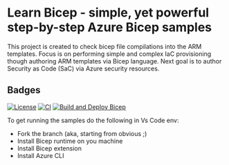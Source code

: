 # Learn Bicep - simple, yet powerful step-by-step Azure Bicep samples 

This project is created to check bicep file compilations into the ARM templates.
Focus is on performing simple and complex IaC provisioning though authoring ARM templates via Bicep language.
Next goal is to author Security as Code (SaC) via Azure security resources.

## Badges

[![License](https://img.shields.io/badge/License-Apache%202.0-yellowgreen.svg)](https://opensource.org/licenses/Apache-2.0)
[![CI](https://github.com/ElYusubov/BicepTest/actions/workflows/samplePipline.yml/badge.svg)](https://github.com/ElYusubov/BicepTest/actions/workflows/samplePipline.yml)
[![Build and Deploy Bicep](https://github.com/ElYusubov/BicepTest/actions/workflows/deployBicep.yaml/badge.svg)](https://github.com/ElYusubov/BicepTest/actions/workflows/deployBicep.yaml)

To get running the samples do the following in Vs Code env:
- Fork the branch (aka, starting from obvious ;)
- Install Bicep runtime on you machine
- Install Bicep extension
- Install Azure CLI